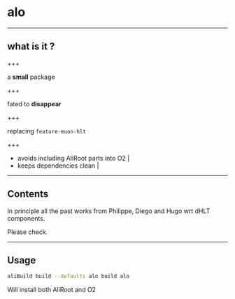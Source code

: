 # alo 

---

## what is it ? 

<i style="font-size: 2em" class="fa fa-long-arrow-down" aria-hidden="true"></i>

+++

a **small** package

+++

fated to **disappear**

+++

replacing `feature-muon-hlt` <i class="fa fa-leaf" aria-hidden="true"></i>

<!-- ![](http://res.cloudinary.com/apeinesec/image/upload/v1494091795/1494109701_git-branch_k9p3ui.svg) -->

+++

- avoids including AliRoot parts into O2 |
- keeps dependencies clean |

---

## Contents

In principle all the past works from Philippe, Diego and Hugo wrt dHLT components.

Please check.

---

## Usage

```bash
aliBuild build --defaults alo build alo
```

Will install both AliRoot and O2

